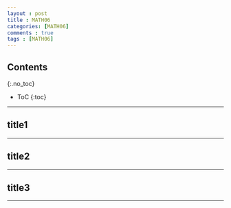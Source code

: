 ```yaml
---
layout : post
title : MATH06
categories: [MATH06]
comments : true
tags : [MATH06]
---
```


## Contents
{:.no_toc}

* ToC
{:toc}

---

## title1

---

## title2

---

## title3

---
